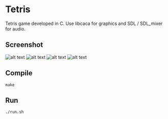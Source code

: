 # Tetris

Tetris game developed in C. Use libcaca for graphics and SDL / SDL_mixer for audio.

## Screenshot

![alt text](https://raw.githubusercontent.com/qlem/Tetris/master/screenshots/start.png)
![alt text](https://raw.githubusercontent.com/qlem/Tetris/master/screenshots/game.png)
![alt text](https://raw.githubusercontent.com/qlem/Tetris/master/screenshots/menu.png)
![alt text](https://raw.githubusercontent.com/qlem/Tetris/master/screenshots/over.png)

## Compile

```
make
```

## Run

```
./run.sh
```